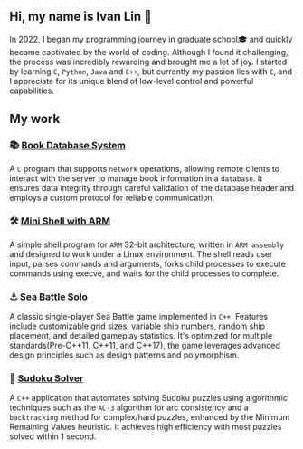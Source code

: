 ## Hi, my name is Ivan Lin 🦌

In 2022, I began my programming journey in graduate school🎓 and quickly became captivated by the world of coding. Although I found it challenging, the process was incredibly rewarding and brought me a lot of joy. I started by learning `C`, `Python`, `Java` and `C++`, but currently my passion lies with `C`, and I appreciate for its unique blend of low-level control and powerful capabilities.

## My work

### 📚 **[Book Database System](https://github.com/ivanlin69/BookDBSystem)**
A `C` program that supports `network` operations, allowing remote clients to interact with the server to manage book information in a `database`. It ensures data integrity through careful validation of the database header and employs a custom protocol for reliable communication.

### 🛠️ **[Mini Shell with ARM](https://github.com/ivanlin69/miniShell)**
A simple shell program for `ARM` 32-bit architecture, written in `ARM assembly` and designed to work under a Linux environment. The shell reads user input, parses commands and arguments, forks child processes to execute commands using execve, and waits for the child processes to complete.

### ⚓ **[Sea Battle Solo](https://github.com/ivanlin69/SeaBattleSolo)**
A classic single-player Sea Battle game implemented in `C++`. Features include customizable grid sizes, variable ship numbers, random ship placement, and detailed gameplay statistics. It's optimized for multiple standards(Pre-C++11, C++11, and C++17), the game leverages advanced design principles such as design patterns and polymorphism.

### 🤖 **[Sudoku Solver](https://github.com/ivanlin69/SudokuSolver)**
A `C++` application that automates solving Sudoku puzzles using algorithmic techniques such as the `AC-3` algorithm for arc consistency and a `backtracking` method for complex/hard puzzles, enhanced by the Minimum Remaining Values heuristic. It achieves high efficiency with most puzzles solved within 1 second.



<!--
**ivanlin69/ivanlin69** is a ✨ _special_ ✨ repository because its `README.md` (this file) appears on your GitHub profile.

Here are some ideas to get you started:

- 🔭 I’m currently working on ...
- 🌱 I’m currently learning ...
- 👯 I’m looking to collaborate on ...
- 🤔 I’m looking for help with ...
- 💬 Ask me about ...
- 📫 How to reach me: ...
- 😄 Pronouns: ...
- ⚡ Fun fact: ...
-->
